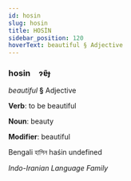 ```yaml
---
id: hosin
slug: hosin
title: HOSİN
sidebar_position: 120
hoverText: beautiful § Adjective
---
```


### hosin&emsp;<span kind="abugida">ɂɐ̃ɟ</span>

*beautiful* **§** Adjective

**Verb**: to be beautiful

**Noun**: beauty

**Modifier**: beautiful

Bengali হাসিন haśin undefined

*Indo-Iranian Language Family*